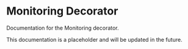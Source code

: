 # Monitoring Decorator

Documentation for the Monitoring decorator.

This documentation is a placeholder and will be updated in the future.
